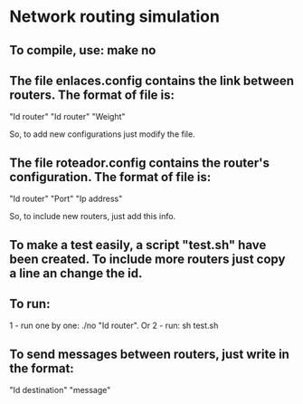 # Network routing simulation

## To compile, use: make no

## The file enlaces.config contains the link between routers. The format of file is:

"Id router" "Id router" "Weight"

So, to add new configurations just modify the file.

## The file roteador.config contains the router's configuration. The format of file is:

"Id router" "Port" "Ip address"

So, to include new routers, just add this info.

## To make a test easily, a script "test.sh" have been created. To include more routers just copy a line an change the id.

## To run:
 1 - run one by one: ./no "Id router". Or
 2 - run: sh test.sh


## To send messages between routers, just write in the format:
"Id destination" "message"
